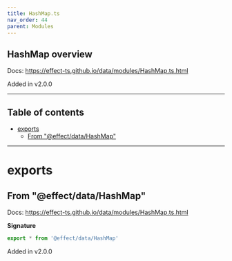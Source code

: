 ```yaml
---
title: HashMap.ts
nav_order: 44
parent: Modules
---
```


## HashMap overview

Docs: https://effect-ts.github.io/data/modules/HashMap.ts.html

Added in v2.0.0

---

<h2 class="text-delta">Table of contents</h2>

- [exports](#exports)
  - [From "@effect/data/HashMap"](#from-effectdatahashmap)

---

# exports

## From "@effect/data/HashMap"

Docs: https://effect-ts.github.io/data/modules/HashMap.ts.html

**Signature**

```ts
export * from '@effect/data/HashMap'
```

Added in v2.0.0
